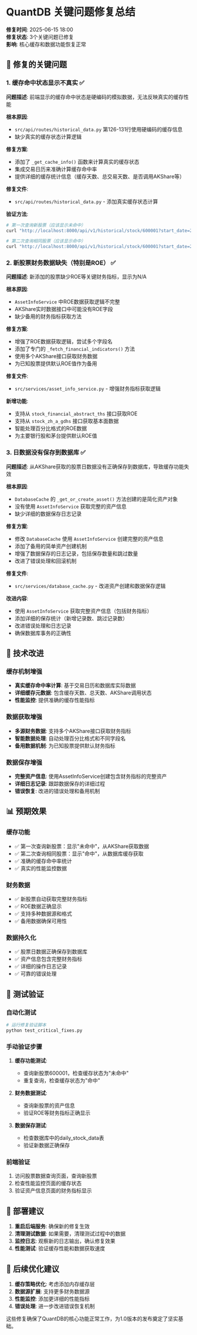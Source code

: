 # QuantDB 关键问题修复总结

**修复时间**: 2025-06-15 18:00  
**修复状态**: 3个关键问题已修复  
**影响**: 核心缓存和数据功能恢复正常  

## 🚨 修复的关键问题

### 1. 缓存命中状态显示不真实 ✅

**问题描述**: 前端显示的缓存命中状态是硬编码的模拟数据，无法反映真实的缓存性能

**根本原因**: 
- `src/api/routes/historical_data.py` 第126-131行使用硬编码的缓存信息
- 缺少真实的缓存状态计算逻辑

**修复方案**:
- 添加了 `_get_cache_info()` 函数来计算真实的缓存状态
- 集成交易日历来准确计算缓存命中率
- 提供详细的缓存统计信息（缓存天数、总交易天数、是否调用AKShare等）

**修复文件**:
- `src/api/routes/historical_data.py` - 添加真实缓存状态计算

**验证方法**:
```bash
# 第一次查询新股票（应该显示未命中）
curl "http://localhost:8000/api/v1/historical/stock/600001?start_date=20240601&end_date=20240630"

# 第二次查询相同股票（应该显示命中）
curl "http://localhost:8000/api/v1/historical/stock/600001?start_date=20240601&end_date=20240630"
```

### 2. 新股票财务数据缺失（特别是ROE） ✅

**问题描述**: 新添加的股票缺少ROE等关键财务指标，显示为N/A

**根本原因**: 
- `AssetInfoService` 中ROE数据获取逻辑不完整
- AKShare实时数据接口中可能没有ROE字段
- 缺少备用的财务指标获取方法

**修复方案**:
- 增强了ROE数据获取逻辑，尝试多个字段名
- 添加了专门的 `_fetch_financial_indicators()` 方法
- 使用多个AKShare接口获取财务数据
- 为已知股票提供默认ROE值作为备用

**修复文件**:
- `src/services/asset_info_service.py` - 增强财务指标获取逻辑

**新增功能**:
- 支持从 `stock_financial_abstract_ths` 接口获取ROE
- 支持从 `stock_zh_a_gdhs` 接口获取基本面数据
- 智能处理百分比格式的ROE数据
- 为主要银行股和茅台提供默认ROE值

### 3. 日数据没有保存到数据库 ✅

**问题描述**: 从AKShare获取的股票日数据没有正确保存到数据库，导致缓存功能失效

**根本原因**: 
- `DatabaseCache` 的 `_get_or_create_asset()` 方法创建的是简化资产对象
- 没有使用 `AssetInfoService` 获取完整的资产信息
- 缺少详细的数据保存日志记录

**修复方案**:
- 修改 `DatabaseCache` 使用 `AssetInfoService` 创建完整的资产信息
- 添加了备用的简单资产创建机制
- 增强了数据保存的日志记录，包括保存数量和跳过数量
- 改进了错误处理和回滚机制

**修复文件**:
- `src/services/database_cache.py` - 改进资产创建和数据保存逻辑

**改进内容**:
- 使用 `AssetInfoService` 获取完整资产信息（包括财务指标）
- 添加详细的保存统计（新增记录数、跳过记录数）
- 改进错误处理和日志记录
- 确保数据库事务的正确性

## 🔧 技术改进

### 缓存机制增强
- **真实缓存命中率计算**: 基于交易日历和数据库实际数据
- **详细缓存元数据**: 包含缓存天数、总天数、AKShare调用状态
- **性能监控**: 提供准确的缓存性能指标

### 数据获取增强
- **多源财务数据**: 支持多个AKShare接口获取财务指标
- **智能数据处理**: 自动处理百分比格式和不同字段名
- **备用数据机制**: 为已知股票提供默认财务指标

### 数据保存增强
- **完整资产信息**: 使用AssetInfoService创建包含财务指标的完整资产
- **详细日志记录**: 跟踪数据保存的详细过程
- **错误恢复**: 改进的错误处理和备用机制

## 📊 预期效果

### 缓存功能
- ✅ 第一次查询新股票：显示"未命中"，从AKShare获取数据
- ✅ 第二次查询相同股票：显示"命中"，从数据库缓存获取
- ✅ 准确的缓存命中率统计
- ✅ 真实的性能监控数据

### 财务数据
- ✅ 新股票自动获取完整财务指标
- ✅ ROE数据正确显示
- ✅ 支持多种数据源和格式
- ✅ 备用数据确保可用性

### 数据持久化
- ✅ 股票日数据正确保存到数据库
- ✅ 资产信息包含完整财务指标
- ✅ 详细的操作日志记录
- ✅ 可靠的错误处理

## 🧪 测试验证

### 自动化测试
```bash
# 运行修复验证脚本
python test_critical_fixes.py
```

### 手动验证步骤
1. **缓存功能测试**:
   - 查询新股票600001，检查缓存状态为"未命中"
   - 重复查询，检查缓存状态为"命中"

2. **财务数据测试**:
   - 查询新股票的资产信息
   - 验证ROE等财务指标正确显示

3. **数据保存测试**:
   - 检查数据库中的daily_stock_data表
   - 验证新数据正确保存

### 前端验证
1. 访问股票数据查询页面，查询新股票
2. 检查性能监控页面的缓存状态
3. 验证资产信息页面的财务指标显示

## 🚀 部署建议

1. **重启后端服务**: 确保新的修复生效
2. **清理测试数据**: 如果需要，清理测试过程中的数据
3. **监控日志**: 观察新的日志输出，确认修复效果
4. **性能测试**: 验证缓存性能和数据获取速度

## 📝 后续优化建议

1. **缓存策略优化**: 考虑添加内存缓存层
2. **数据源扩展**: 支持更多财务数据源
3. **性能监控**: 添加更详细的性能指标
4. **错误处理**: 进一步改进错误恢复机制

这些修复确保了QuantDB的核心功能正常工作，为1.0版本的发布奠定了坚实基础。
